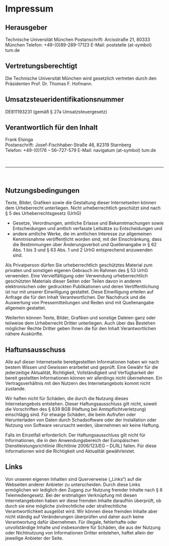 # Impressum

## Herausgeber

Technische Universität München
Postanschrift: Arcisstraße 21, 80333 München
Telefon: +49-(0)89-289-17123
E-Mail: poststelle (at-symbol) tum.de

## Vertretungsberechtigt

Die Technische Universität München wird gesetzlich vertreten durch den Präsidenten Prof. Dr. Thomas F. Hofmann.

## Umsatzsteueridentifikationsnummer

DE811193231 (gemäß § 27a Umsatzsteuergesetz)

## Verantwortlich für den Inhalt
 
Frank Elsinga  
Postanschrift: Josef-Fischhaber-Straße 46, 82319 Starnberg  
Telefon: +49-(0)176 – 56–727-579 
E-Mail: navigatum (at-symbol) tum.de

<br>

---

<br>

## Nutzungsbedingungen

Texte, Bilder, Grafiken sowie die Gestaltung dieser Internetseiten können dem Urheberrecht unterliegen.
Nicht urheberrechtlich geschützt sind nach § 5 des Urheberrechtsgesetz (UrhG)

- Gesetze, Verordnungen, amtliche Erlasse und Bekanntmachungen sowie Entscheidungen und amtlich verfasste Leitsätze zu Entscheidungen und
- andere amtliche Werke, die im amtlichen Interesse zur allgemeinen Kenntnisnahme veröffentlicht worden sind, mit der Einschränkung, dass die Bestimmungen über Änderungsverbot und Quellenangabe in § 62 Abs. 1 bis 3 und § 63 Abs. 1 und 2 UrhG entsprechend anzuwenden sind.

Als Privatperson dürfen Sie urheberrechtlich geschütztes Material zum privaten und sonstigen eigenen Gebrauch im Rahmen des § 53 UrhG verwenden.
Eine Vervielfältigung oder Verwendung urheberrechtlich geschützten Materials dieser Seiten oder Teilen davon in anderen elektronischen oder gedruckten Publikationen und deren Veröffentlichung ist nur mit unserer Einwilligung gestattet.
Diese Einwilligung erteilen auf Anfrage die für den Inhalt Verantwortlichen.
Der Nachdruck und die Auswertung von Pressemitteilungen und Reden sind mit Quellenangabe allgemein gestattet.

Weiterhin können Texte, Bilder, Grafiken und sonstige Dateien ganz oder teilweise dem Urheberrecht Dritter unterliegen.
Auch über das Bestehen möglicher Rechte Dritter geben Ihnen die für den Inhalt Verantwortlichen nähere Auskünfte.

## Haftunsausschuss

Alle auf dieser Internetseite bereitgestellten Informationen haben wir nach bestem Wissen und Gewissen erarbeitet und geprüft.
Eine Gewähr für die jederzeitige Aktualität, Richtigkeit, Vollständigkeit und Verfügbarkeit der bereit gestellten Informationen können wir allerdings nicht übernehmen.
Ein Vertragsverhältnis mit den Nutzern des Internetangebots kommt nicht zustande.

Wir haften nicht für Schäden, die durch die Nutzung dieses Internetangebots entstehen.
Dieser Haftungsausschluss gilt nicht, soweit die Vorschriften des § 839 BGB (Haftung bei Amtspflichtverletzung) einschlägig sind.
Für etwaige Schäden, die beim Aufrufen oder Herunterladen von Daten durch Schadsoftware oder der Installation oder Nutzung von Software verursacht werden, übernehmen wir keine Haftung.

Falls im Einzelfall erforderlich: Der Haftungsausschluss gilt nicht für Informationen, die in den Anwendungsbereich der Europäischen Dienstleistungsrichtlinie (Richtlinie 2006/123/EG – DLRL) fallen.
Für diese Informationen wird die Richtigkeit und Aktualität gewährleistet.

## Links

Von unseren eigenen Inhalten sind Querverweise („Links“) auf die Webseiten anderer Anbieter zu unterscheiden.
Durch diese Links ermöglichen wir lediglich den Zugang zur Nutzung fremder Inhalte nach § 8 Telemediengesetz.
Bei der erstmaligen Verknüpfung mit diesen Internetangeboten haben wir diese fremden Inhalte daraufhin überprüft, ob durch sie eine mögliche zivilrechtliche oder strafrechtliche Verantwortlichkeit ausgelöst wird.
Wir können diese fremden Inhalte aber nicht ständig auf Veränderungen überprüfen und daher auch keine Verantwortung dafür übernehmen.
Für illegale, fehlerhafte oder unvollständige Inhalte und insbesondere für Schäden, die aus der Nutzung oder Nichtnutzung von Informationen Dritter entstehen, haftet allein der jeweilige Anbieter der Seite.
